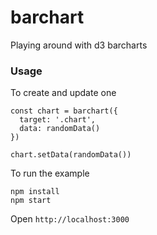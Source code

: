 barchart
=====================

Playing around with d3 barcharts

### Usage

To create and update one

```
const chart = barchart({
  target: '.chart',
  data: randomData()
})

chart.setData(randomData())
```

To run the example

```
npm install
npm start
```

Open `http://localhost:3000`

